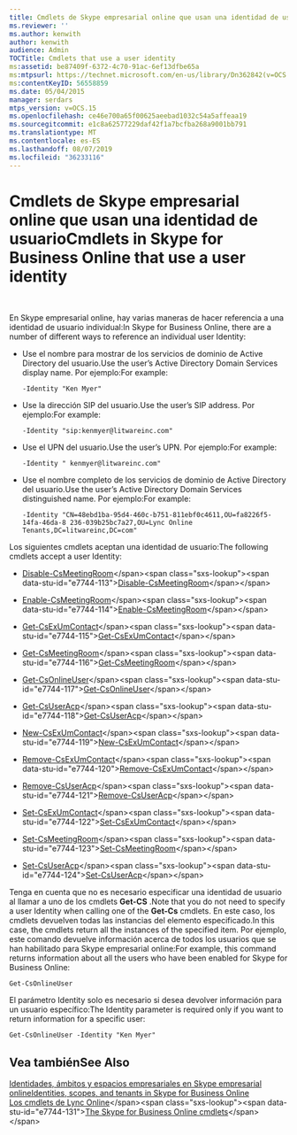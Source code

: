 ```yaml
---
title: Cmdlets de Skype empresarial online que usan una identidad de usuario
ms.reviewer: ''
ms.author: kenwith
author: kenwith
audience: Admin
TOCTitle: Cmdlets that use a user identity
ms:assetid: be87409f-6372-4c70-91ac-6ef13dfbe65a
ms:mtpsurl: https://technet.microsoft.com/en-us/library/Dn362842(v=OCS.15)
ms:contentKeyID: 56558859
ms.date: 05/04/2015
manager: serdars
mtps_version: v=OCS.15
ms.openlocfilehash: ce46e700a65f00625aeebad1032c54a5affeaa19
ms.sourcegitcommit: e1c8a62577229daf42f1a7bcfba268a9001bb791
ms.translationtype: MT
ms.contentlocale: es-ES
ms.lasthandoff: 08/07/2019
ms.locfileid: "36233116"
---
```

# <a name="cmdlets-in-skype-for-business-online-that-use-a-user-identity"></a><span data-ttu-id="e7744-102">Cmdlets de Skype empresarial online que usan una identidad de usuario</span><span class="sxs-lookup"><span data-stu-id="e7744-102">Cmdlets in Skype for Business Online that use a user identity</span></span>

 


<span data-ttu-id="e7744-103">En Skype empresarial online, hay varias maneras de hacer referencia a una identidad de usuario individual:</span><span class="sxs-lookup"><span data-stu-id="e7744-103">In Skype for Business Online, there are a number of different ways to reference an individual user Identity:</span></span>

  - <span data-ttu-id="e7744-104">Use el nombre para mostrar de los servicios de dominio de Active Directory del usuario.</span><span class="sxs-lookup"><span data-stu-id="e7744-104">Use the user’s Active Directory Domain Services display name.</span></span> <span data-ttu-id="e7744-105">Por ejemplo:</span><span class="sxs-lookup"><span data-stu-id="e7744-105">For example:</span></span>
    
        -Identity "Ken Myer"

  - <span data-ttu-id="e7744-106">Use la dirección SIP del usuario.</span><span class="sxs-lookup"><span data-stu-id="e7744-106">Use the user’s SIP address.</span></span> <span data-ttu-id="e7744-107">Por ejemplo:</span><span class="sxs-lookup"><span data-stu-id="e7744-107">For example:</span></span>
    
        -Identity "sip:kenmyer@litwareinc.com"

  - <span data-ttu-id="e7744-108">Use el UPN del usuario.</span><span class="sxs-lookup"><span data-stu-id="e7744-108">Use the user’s UPN.</span></span> <span data-ttu-id="e7744-109">Por ejemplo:</span><span class="sxs-lookup"><span data-stu-id="e7744-109">For example:</span></span>
    
        -Identity " kenmyer@litwareinc.com"

  - <span data-ttu-id="e7744-110">Use el nombre completo de los servicios de dominio de Active Directory del usuario.</span><span class="sxs-lookup"><span data-stu-id="e7744-110">Use the user’s Active Directory Domain Services distinguished name.</span></span> <span data-ttu-id="e7744-111">Por ejemplo:</span><span class="sxs-lookup"><span data-stu-id="e7744-111">For example:</span></span>
    
        -Identity "CN=48ebd1ba-95d4-460c-b751-811ebf0c4611,OU=fa8226f5-14fa-46da-8 236-039b25bc7a27,OU=Lync Online Tenants,DC=litwareinc,DC=com"

<span data-ttu-id="e7744-112">Los siguientes cmdlets aceptan una identidad de usuario:</span><span class="sxs-lookup"><span data-stu-id="e7744-112">The following cmdlets accept a user Identity:</span></span>

  - <span data-ttu-id="e7744-113">[Disable-CsMeetingRoom](https://technet.microsoft.com/en-us/library/jj204723\(v=ocs.15\))</span><span class="sxs-lookup"><span data-stu-id="e7744-113">[Disable-CsMeetingRoom](https://technet.microsoft.com/en-us/library/jj204723\(v=ocs.15\))</span></span>

  - <span data-ttu-id="e7744-114">[Enable-CsMeetingRoom](https://technet.microsoft.com/en-us/library/jj205062\(v=ocs.15\))</span><span class="sxs-lookup"><span data-stu-id="e7744-114">[Enable-CsMeetingRoom](https://technet.microsoft.com/en-us/library/jj205062\(v=ocs.15\))</span></span>

  - <span data-ttu-id="e7744-115">[Get-CsExUmContact](https://technet.microsoft.com/en-us/library/gg412725\(v=ocs.15\))</span><span class="sxs-lookup"><span data-stu-id="e7744-115">[Get-CsExUmContact](https://technet.microsoft.com/en-us/library/gg412725\(v=ocs.15\))</span></span>

  - <span data-ttu-id="e7744-116">[Get-CsMeetingRoom](https://technet.microsoft.com/en-us/library/jj205277\(v=ocs.15\))</span><span class="sxs-lookup"><span data-stu-id="e7744-116">[Get-CsMeetingRoom](https://technet.microsoft.com/en-us/library/jj205277\(v=ocs.15\))</span></span>

  - <span data-ttu-id="e7744-117">[Get-CsOnlineUser](https://technet.microsoft.com/en-us/library/jj994026\(v=ocs.15\))</span><span class="sxs-lookup"><span data-stu-id="e7744-117">[Get-CsOnlineUser](https://technet.microsoft.com/en-us/library/jj994026\(v=ocs.15\))</span></span>

  - <span data-ttu-id="e7744-118">[Get-CsUserAcp](https://technet.microsoft.com/en-us/library/gg398978\(v=ocs.15\))</span><span class="sxs-lookup"><span data-stu-id="e7744-118">[Get-CsUserAcp](https://technet.microsoft.com/en-us/library/gg398978\(v=ocs.15\))</span></span>

  - <span data-ttu-id="e7744-119">[New-CsExUmContact](https://technet.microsoft.com/en-us/library/gg398139\(v=ocs.15\))</span><span class="sxs-lookup"><span data-stu-id="e7744-119">[New-CsExUmContact](https://technet.microsoft.com/en-us/library/gg398139\(v=ocs.15\))</span></span>

  - <span data-ttu-id="e7744-120">[Remove-CsExUmContact](https://technet.microsoft.com/en-us/library/gg398946\(v=ocs.15\))</span><span class="sxs-lookup"><span data-stu-id="e7744-120">[Remove-CsExUmContact](https://technet.microsoft.com/en-us/library/gg398946\(v=ocs.15\))</span></span>

  - <span data-ttu-id="e7744-121">[Remove-CsUserAcp](https://technet.microsoft.com/en-us/library/gg398982\(v=ocs.15\))</span><span class="sxs-lookup"><span data-stu-id="e7744-121">[Remove-CsUserAcp](https://technet.microsoft.com/en-us/library/gg398982\(v=ocs.15\))</span></span>

  - <span data-ttu-id="e7744-122">[Set-CsExUmContact](https://technet.microsoft.com/en-us/library/gg412944\(v=ocs.15\))</span><span class="sxs-lookup"><span data-stu-id="e7744-122">[Set-CsExUmContact](https://technet.microsoft.com/en-us/library/gg412944\(v=ocs.15\))</span></span>

  - <span data-ttu-id="e7744-123">[Set-CsMeetingRoom](https://technet.microsoft.com/en-us/library/jj204831\(v=ocs.15\))</span><span class="sxs-lookup"><span data-stu-id="e7744-123">[Set-CsMeetingRoom](https://technet.microsoft.com/en-us/library/jj204831\(v=ocs.15\))</span></span>

  - <span data-ttu-id="e7744-124">[Set-CsUserAcp](https://technet.microsoft.com/en-us/library/gg413018\(v=ocs.15\))</span><span class="sxs-lookup"><span data-stu-id="e7744-124">[Set-CsUserAcp](https://technet.microsoft.com/en-us/library/gg413018\(v=ocs.15\))</span></span>

<span data-ttu-id="e7744-125">Tenga en cuenta que no es necesario especificar una identidad de usuario al llamar a uno de los cmdlets **Get-CS** .</span><span class="sxs-lookup"><span data-stu-id="e7744-125">Note that you do not need to specify a user Identity when calling one of the **Get-Cs** cmdlets.</span></span> <span data-ttu-id="e7744-126">En este caso, los cmdlets devuelven todas las instancias del elemento especificado.</span><span class="sxs-lookup"><span data-stu-id="e7744-126">In this case, the cmdlets return all the instances of the specified item.</span></span> <span data-ttu-id="e7744-127">Por ejemplo, este comando devuelve información acerca de todos los usuarios que se han habilitado para Skype empresarial online:</span><span class="sxs-lookup"><span data-stu-id="e7744-127">For example, this command returns information about all the users who have been enabled for Skype for Business Online:</span></span>

    Get-CsOnlineUser

<span data-ttu-id="e7744-128">El parámetro Identity solo es necesario si desea devolver información para un usuario específico:</span><span class="sxs-lookup"><span data-stu-id="e7744-128">The Identity parameter is required only if you want to return information for a specific user:</span></span>

    Get-CsOnlineUser -Identity "Ken Myer"

## <a name="see-also"></a><span data-ttu-id="e7744-129">Vea también</span><span class="sxs-lookup"><span data-stu-id="e7744-129">See Also</span></span>


[<span data-ttu-id="e7744-130">Identidades, ámbitos y espacios empresariales en Skype empresarial online</span><span class="sxs-lookup"><span data-stu-id="e7744-130">Identities, scopes, and tenants in Skype for Business Online</span></span>](identities-scopes-and-tenants-in-skype-for-business-online.md)  
<span data-ttu-id="e7744-131">[Los cmdlets de Lync Online](https://technet.microsoft.com/en-us/library/dn362817\(v=ocs.15\))</span><span class="sxs-lookup"><span data-stu-id="e7744-131">[The Skype for Business Online cmdlets](https://technet.microsoft.com/en-us/library/dn362817\(v=ocs.15\))</span></span>

